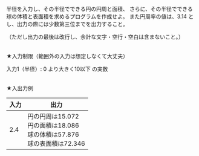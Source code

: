 半径を入力し、その半径でできる円の円周と面積、
さらに、その半径でできる球の体積と表面積を求めるプログラムを作成せよ。
また円周率の値は、3.14 とし、出力の際には少数第三位までを出力すること。

（ただし出力の最後は改行し、余計な文字・空行・空白は含まないこと。）

<br>
★入力制限（範囲外の入力は想定しなくて大丈夫）

入力1（半径）: 0 より大きく10以下 の実数

<br>
★入出力例

|入力|出力|
| -------- | -------- |
|2.4|円の円周は15.072<br>円の面積は18.086<br>球の体積は57.876<br>球の表面積は72.346|